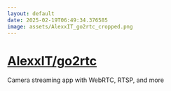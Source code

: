 ```yaml
---
layout: default
date: 2025-02-19T06:49:34.376585
image: assets/AlexxIT_go2rtc_cropped.png
---
```


# [AlexxIT/go2rtc](https://github.com/AlexxIT/go2rtc)

Camera streaming app with WebRTC, RTSP, and more
